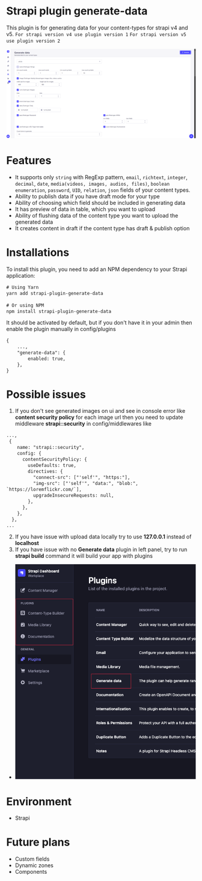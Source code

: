 # Strapi plugin generate-data

This plugin is for generating data for your content-types for strapi v4 and v5.
`For strapi version v4 use plugin version 1`
`For strapi version v5 use plugin version 2`

![Preview](./preview.jpg)

# Features

-   It supports only `string` with RegExp pattern, `email`, `richtext`, `integer`, `decimal`, `date`, `media(videos, images, audios, files)`, `boolean` `enumeration`, `password`, `UID`, `relation`, `json` fields of your content types.
-   Ability to publish data if you have draft mode for your type
-   Ability of choosing which field should be included in generating data
-   It has preview of data in table, which you want to upload
-   Ability of flushing data of the content type you want to upload the generated data
-   It creates content in draft if the content type has draft & publish option

# Installations

To install this plugin, you need to add an NPM dependency to your Strapi application:

```
# Using Yarn
yarn add strapi-plugin-generate-data

# Or using NPM
npm install strapi-plugin-generate-data

```

It should be activated by default, but if you don't have it in your admin then enable the plugin manually in config/plugins

```
{
    ...,
    "generate-data": {
        enabled: true,
    },
}
```

# Possible issues

1. If you don't see generated images on ui and see in console error like **content security policy** for each image url then you need to update middleware **strapi::security** in config/middlewares like

```
...,
 {
    name: "strapi::security",
    config: {
      contentSecurityPolicy: {
        useDefaults: true,
        directives: {
          "connect-src": ["'self'", "https:"],
          "img-src": ["'self'", "data:", "blob:", `https://loremflickr.com/`],
          upgradeInsecureRequests: null,
        },
      },
    },
  },
...
```

2. If you have issue with upload data locally try to use **127.0.0.1** instead of **localhost**
3. If you have issue with no **Generate data** plugin in left panel, try to run **strapi build** command it will build your app with plugins

-   ![Preview](./issue.png)

# Environment

-   Strapi

# Future plans

-   Custom fields
-   Dynamic zones
-   Components
